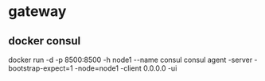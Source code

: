 # gateway
## docker consul

docker run -d -p 8500:8500 -h node1 --name consul  consul agent -server -bootstrap-expect=1  -node=node1 -client 0.0.0.0 -ui  
